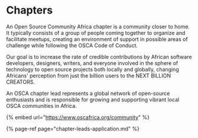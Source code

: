 # Chapters

An Open Source Community Africa chapter is a community closer to home. It typically consists of a group of people coming together to organize and facilitate meetups, creating an environment of support in possible areas of challenge while following the OSCA Code of Conduct.

Our goal is to increase the rate of credible contributions by African software developers, designers, writers, and everyone involved in the sphere of technology to open source projects both locally and globally, changing Africans' perception from just the billion users to the NEXT BILLION CREATORS.

An OSCA chapter lead represents a global network of open-source enthusiasts and is responsible for growing and supporting vibrant local OSCA communities in Africa.

{% embed url="https://www.oscafrica.org/community" %}

{% page-ref page="chapter-leads-application.md" %}



